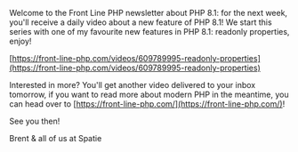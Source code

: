 Welcome to the Front Line PHP newsletter about PHP 8.1: for the next week, you'll receive a daily video about a new feature of PHP 8.1!
We start this series with one of my favourite new features in PHP 8.1: readonly properties, enjoy!

[https://front-line-php.com/videos/609789995-readonly-properties](https://front-line-php.com/videos/609789995-readonly-properties)

Interested in more? You'll get another video delivered to your inbox tomorrow, if you want to read more about modern PHP in the meantime, you can head over to [https://front-line-php.com/](https://front-line-php.com/)!

See you then!

Brent & all of us at Spatie

